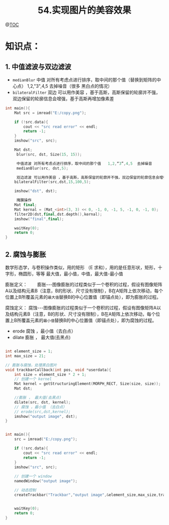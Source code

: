 # <center>54.实现图片的美容效果<center>
@[TOC](opencv)

# 知识点：

## 1. 中值滤波与双边滤波

- `medianBlur` 中值 对所有考虑点进行排序，取中间的那个值（替换到矩阵的中心点）   1,2,"3",4,5  去掉噪音（很多 黑白点的情况）
- `bilateralFilter` 双边  可以用作美容 ，基于高斯，高斯保留的轮廓并不强，双边保留的轮廓信息会增强，基于高斯再增加像素差

```c++
int main(){
	Mat src = imread("E:/copy.png");

	if (!src.data){
		cout << "src read error" << endl;
		return -1;
	}
	imshow("src", src);

	Mat dst;
	 blur(src, dst, Size(15, 15));

	 中值滤波 对所有考虑点进行排序，取中间的那个值   1,2,“3”,4,5  去掉噪音
	 medianBlur(src, dst,5);

	 双边滤波 可以用作美容 ，基于高斯，高斯保留的轮廓并不强，双边保留的轮廓信息会增强，基于高斯再增加像素差
	bilateralFilter(src,dst,15,100,5);

	imshow("dst", dst);

	 掩膜操作
	Mat final;
	Mat kernal = (Mat_<int>(3, 3) << 0, -1, 0, -1, 5, -1, 0, -1, 0);
	filter2D(dst,final,dst.depth(),kernal);
	imshow("final",final);

	waitKey(0);
	return 0;
}
```



## 2. 腐蚀与膨胀

数学形态学，与卷积操作类似，用的矩形 （E 求和），用的是任意形状，矩形，十字形，椭圆形，等等 最大值，最小值，中值，最大值-最小值

膨胀定义：
　　膨胀---图像膨胀的过程类似于一个卷积的过程，假设有图像矩阵A以及结构元素B（注意，B的形状、尺寸没有限制），B在A矩阵上依次移动，每个位置上B所覆盖元素的`最大值`替换B的中心位置值（即锚点处），即为膨胀的过程。

腐蚀定义：
    腐蚀---图像膨胀的过程类似于一个卷积的过程，假设有图像矩阵A以及结构元素B（注意，B的形状、尺寸没有限制），B在A矩阵上依次移动，每个位置上B所覆盖元素的`最小值`替换B的中心位置值（即锚点处），即为腐蚀的过程。

- erode 腐蚀 ，最小值（去白点）
- dilate 膨胀 ， 最大值(去黑点)

```c++

int element_size = 1;
int max_size = 21;

// 膨胀与腐蚀，处理黑白图片
void trackbarCallback(int pos, void *userdata){
	int size = element_size * 2 + 1;
	// 创建一个 kernel
	Mat kernel = getStructuringElement(MORPH_RECT, Size(size, size));
	Mat dst;

	//膨胀 ， 最大值(去黑点)
	dilate(src, dst, kernel);
	// 腐蚀 ，最小值 （去白点）
	// erode(src,dst,kernel);
	imshow("output image", dst);
}


int main(){
	src = imread("E:/copy.png");

	if (!src.data){
		cout << "src read error" << endl;
		return -1;
	}
	imshow("src", src);
	
	// 创建一个 window
	namedWindow("output image");

	// 动态控制
	createTrackbar("Trackbar","output image",&element_size,max_size,trackbarCallback);


	waitKey(0);
	return 0;
}
```
















